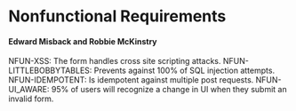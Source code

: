 # Nonfunctional Requirements
#### Edward Misback and Robbie McKinstry

NFUN-XSS:           The form handles cross site scripting attacks.
NFUN-LITTLEBOBBYTABLES: Prevents against 100% of SQL injection attempts.
NFUN-IDEMPOTENT:    Is idempotent against multiple post requests.
NFUN-UI_AWARE:      95% of users will recognize a change in UI when they submit an invalid form.
